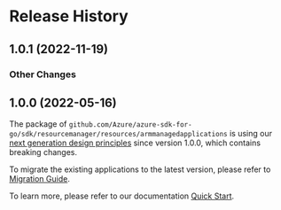 # Release History

## 1.0.1 (2022-11-19)
### Other Changes


## 1.0.0 (2022-05-16)

The package of `github.com/Azure/azure-sdk-for-go/sdk/resourcemanager/resources/armmanagedapplications` is using our [next generation design principles](https://azure.github.io/azure-sdk/general_introduction.html) since version 1.0.0, which contains breaking changes.

To migrate the existing applications to the latest version, please refer to [Migration Guide](https://aka.ms/azsdk/go/mgmt/migration).

To learn more, please refer to our documentation [Quick Start](https://aka.ms/azsdk/go/mgmt).